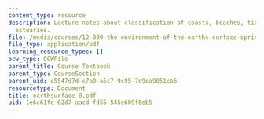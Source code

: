 ```yaml
---
content_type: resource
description: Lecture notes about classification of coasts, beaches, tidal flats, and
  estuaries.
file: /media/courses/12-090-the-environment-of-the-earths-surface-spring-2007/1e6c61fd02d7aacdfd55545e609f0eb5_earthsurface_8.pdf
file_type: application/pdf
learning_resource_types: []
ocw_type: OCWFile
parent_title: Course Textbook
parent_type: CourseSection
parent_uid: e5547d7d-e7a0-a5c7-9c95-7d9da9851ca6
resourcetype: Document
title: earthsurface_8.pdf
uid: 1e6c61fd-02d7-aacd-fd55-545e609f0eb5
---
```

